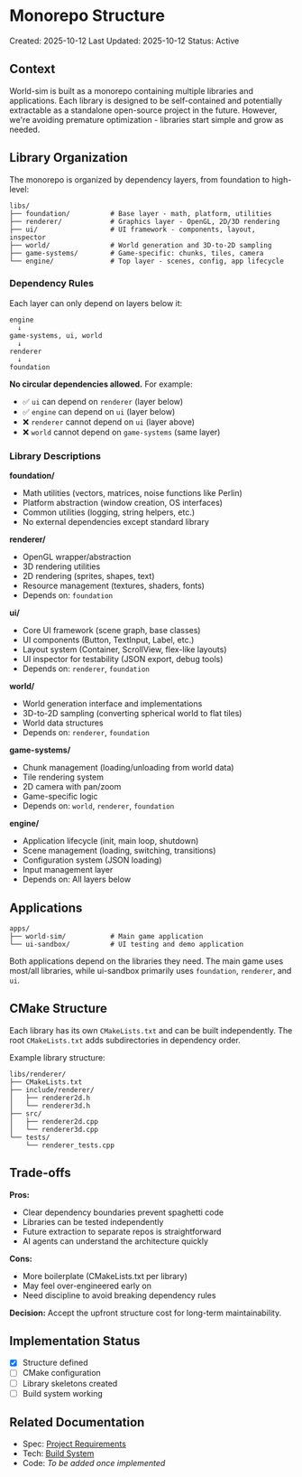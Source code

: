 # Monorepo Structure

Created: 2025-10-12
Last Updated: 2025-10-12
Status: Active

## Context

World-sim is built as a monorepo containing multiple libraries and applications. Each library is designed to be self-contained and potentially extractable as a standalone open-source project in the future. However, we're avoiding premature optimization - libraries start simple and grow as needed.

## Library Organization

The monorepo is organized by dependency layers, from foundation to high-level:

```
libs/
├── foundation/          # Base layer - math, platform, utilities
├── renderer/            # Graphics layer - OpenGL, 2D/3D rendering
├── ui/                  # UI framework - components, layout, inspector
├── world/               # World generation and 3D-to-2D sampling
├── game-systems/        # Game-specific: chunks, tiles, camera
└── engine/              # Top layer - scenes, config, app lifecycle
```

### Dependency Rules

Each layer can only depend on layers below it:

```
engine
  ↓
game-systems, ui, world
  ↓
renderer
  ↓
foundation
```

**No circular dependencies allowed.** For example:
- ✅ `ui` can depend on `renderer` (layer below)
- ✅ `engine` can depend on `ui` (layer below)
- ❌ `renderer` cannot depend on `ui` (layer above)
- ❌ `world` cannot depend on `game-systems` (same layer)

### Library Descriptions

**foundation/**
- Math utilities (vectors, matrices, noise functions like Perlin)
- Platform abstraction (window creation, OS interfaces)
- Common utilities (logging, string helpers, etc.)
- No external dependencies except standard library

**renderer/**
- OpenGL wrapper/abstraction
- 3D rendering utilities
- 2D rendering (sprites, shapes, text)
- Resource management (textures, shaders, fonts)
- Depends on: `foundation`

**ui/**
- Core UI framework (scene graph, base classes)
- UI components (Button, TextInput, Label, etc.)
- Layout system (Container, ScrollView, flex-like layouts)
- UI inspector for testability (JSON export, debug tools)
- Depends on: `renderer`, `foundation`

**world/**
- World generation interface and implementations
- 3D-to-2D sampling (converting spherical world to flat tiles)
- World data structures
- Depends on: `renderer`, `foundation`

**game-systems/**
- Chunk management (loading/unloading from world data)
- Tile rendering system
- 2D camera with pan/zoom
- Game-specific logic
- Depends on: `world`, `renderer`, `foundation`

**engine/**
- Application lifecycle (init, main loop, shutdown)
- Scene management (loading, switching, transitions)
- Configuration system (JSON loading)
- Input management layer
- Depends on: All layers below

## Applications

```
apps/
├── world-sim/           # Main game application
└── ui-sandbox/          # UI testing and demo application
```

Both applications depend on the libraries they need. The main game uses most/all libraries, while ui-sandbox primarily uses `foundation`, `renderer`, and `ui`.

## CMake Structure

Each library has its own `CMakeLists.txt` and can be built independently. The root `CMakeLists.txt` adds subdirectories in dependency order.

Example library structure:
```
libs/renderer/
├── CMakeLists.txt
├── include/renderer/
│   ├── renderer2d.h
│   └── renderer3d.h
├── src/
│   ├── renderer2d.cpp
│   └── renderer3d.cpp
└── tests/
    └── renderer_tests.cpp
```

## Trade-offs

**Pros:**
- Clear dependency boundaries prevent spaghetti code
- Libraries can be tested independently
- Future extraction to separate repos is straightforward
- AI agents can understand the architecture quickly

**Cons:**
- More boilerplate (CMakeLists.txt per library)
- May feel over-engineered early on
- Need discipline to avoid breaking dependency rules

**Decision:** Accept the upfront structure cost for long-term maintainability.

## Implementation Status

- [x] Structure defined
- [ ] CMake configuration
- [ ] Library skeletons created
- [ ] Build system working

## Related Documentation

- Spec: [Project Requirements](/docs/specs/requirements/functional.md)
- Tech: [Build System](./build-system.md)
- Code: *To be added once implemented*

